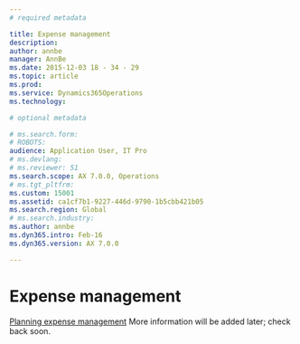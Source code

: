 ```yaml
---
# required metadata

title: Expense management
description: 
author: annbe
manager: AnnBe
ms.date: 2015-12-03 18 - 34 - 29
ms.topic: article
ms.prod: 
ms.service: Dynamics365Operations
ms.technology: 

# optional metadata

# ms.search.form: 
# ROBOTS: 
audience: Application User, IT Pro
# ms.devlang: 
# ms.reviewer: 51
ms.search.scope: AX 7.0.0, Operations
# ms.tgt_pltfrm: 
ms.custom: 15001
ms.assetid: ca1cf7b1-9227-446d-9790-1b5cbb421b05
ms.search.region: Global
# ms.search.industry: 
ms.author: annbe
ms.dyn365.intro: Feb-16
ms.dyn365.version: AX 7.0.0

---
```


# Expense management



[Planning expense management](plan-expense-management.md) More information will be added later; check back soon.


